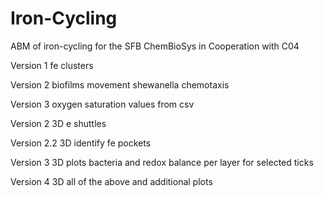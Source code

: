 # Iron-Cycling
ABM of iron-cycling for the SFB ChemBioSys in Cooperation with C04

Version 1
fe clusters

Version 2
biofilms
movement shewanella chemotaxis

Version 3
oxygen saturation values from csv

Version 2 3D
e shuttles

Version 2.2 3D
identify fe pockets

Version 3 3D 
plots bacteria and redox balance per layer for selected ticks

Version 4 3D 
all of the above and additional plots
